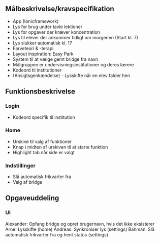 ## Målbeskrivelse/kravspecifikation
* App (Ionicframework)
* Lys for brug under tavle lektioner
* Lys for opgaver der kræver koncentration
* Lys til elever der ankommer tidligt om morgenen (Start kl. 7)
* Lys slukker automatisk kl. 17
* Farveteori & -terapi
* Layout inspiration: Easy Park
* System til at vælge gemt bridge fra navn
* Målgruppen er undervisningsinstitutioner og deres lærere
* Kodeord til institutioner
* (Ansigtsgenkændelse) - Lysskifte når en elev falder hen


## Funktionsbeskrivelse
### Login
* Kodeord specifik til institution

### Home
* Urskive til valg af funktioner
* Knap i midten af urskiven til at starte funktion
* Highlight tab når side er valgt

### Indstillinger
* Slå automatisk frikvarter fra
* Valg af bridge


## Opgaveuddeling
### UI
Alexander: Opfang bridge og opret brugernavn, hvis det ikke eksisterer
Arne: Lysskifte (home)
Andreas: Synkroniser lys (settings)
Bahman: Slå automatisk frikvarter fra og hent status (settings)